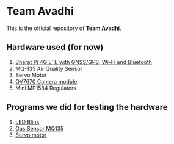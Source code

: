 # Team Avadhi 

This is the official repository of **Team Avadhi**. 

## Hardware used (for now)

1. [Bharat Pi 4G LTE with GNSS/GPS, Wi-Fi and Bluetooth](Bharat-Pi-4G-LTE-GNSS-GPS-Pinout.pdf)
2. MQ-135 Air Quality Sensor
3. Servo Motor 
4. [OV7670 Camera module](ov7670_arduino.png)
5. Mini MP1584 Regulators 

## Programs we did for testing the hardware

1. [LED Blink](Programs/README.md#led-blink)
2. [Gas Sensor MQ135](Programs/README.md#gas-sensor-mq135)
3. [Servo motor](Programs/README.md#servo-motor)

